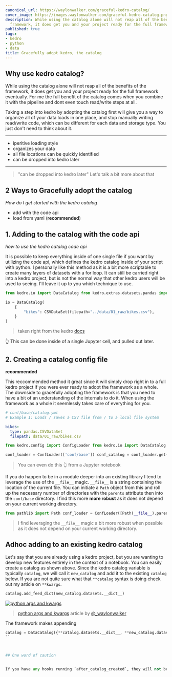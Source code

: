 ```yaml
---
canonical_url: https://waylonwalker.com/graceful-kedro-catalog/
cover_image: https://images.waylonwalker.com/graceful-kedro-catalog.png
description: While using the catalog alone will not reap all of the benefits of the
  framework, it does get you and your project ready for the full framework eventually.  For
published: true
tags:
- kedro
- python
- data
title: Gracefully adopt kedro, the catalog
---
```


## Why use kedro catalog?

While using the catalog alone will not reap all of the benefits of the framework, it does get you and your project ready for the full framework eventually.  For me the full benefit of the catalog comes when you combine it with the pipeline and dont even touch read/write steps at all.

Taking a step into kedro by adopting the catalog first will give you a way to organize all of your data loads in one place, and stop manually writing read/write code, which can be different for each data and storage type. You just don't need to think about it.

---

* iperitive loading style
* organizes your data
* all file locations can be quickly identified
* can be dropped into kedro later

---

> "can be dropped into kedro later"
> Let's talk a bit more about that

## 2 Ways to Gracefully adopt the catalog
_How do I get started with the kedro catalog_

* add with the code api
* load from yaml (**recommended**)


## 1. Adding to the catalog with the code api
_how to use the kedro catalog code api_

It is possible to keep everything inside of one single file if you want by utilizing the code api, which defines the kedro catalog inside of your script with python.  I personally like this method as it is a bit more scriptable to create many layers of datasets with a for loop.  It can still be carried right into a kedro project, but is not the normal way that other kedro users will be used to seeing.  I'll leave it up to you which technique to use.


``` python
from kedro.io import DataCatalog from kedro.extras.datasets.pandas import CSVDataSet

io = DataCatalog(
    {
        "bikes": CSVDataSet(filepath="../data/01_raw/bikes.csv"),
    }
)

```
> taken right from the kedro [docs](https://kedro.readthedocs.io/en/stable/05_data/01_data_catalog.html)

👆 This can be done inside of a single Jupyter cell, and pulled out later.



## 2. Creating a catalog config file

**recommended**

This reccommended method it great since it will simply drop right in to a full kedro project if you were ever ready to adopt the framework as a whole.  The downside to gracefully adopting the framework is that you need to have a bit of an understanding of the internals to do it.  When using the framework as a whole it seemlessly takes care of everything for you.

``` yaml
# conf/base/catalog.yml
# Example 1: Loads / saves a CSV file from / to a local file system

bikes:
  type: pandas.CSVDataSet
  filepath: data/01_raw/bikes.csv
```


``` python
from kedro.config import ConfigLoader from kedro.io import DataCatalog

conf_loader = ConfLoader(['conf/base']) conf_catalog = conf_loader.get('catalog*', 'catalog/**') catalog = DataCatalog.from_config(conf_catalog)
```

> You can even do this 👆 from a Jupyter notebook

If you do happen to be in a module deeper into an existing library I tend to leverage the use of the `__file__` magic.  `__file__` is a string containing the location of the current file.  You can initiate a `Path` object from this and roll up the necessary number of directories with the `parents` attribute then into the `conf/base` directory.  I find this more **more robust** as it does not depend on your current working directory.

``` python
from pathlib import Path conf_loader = ConfLoader([Path(__file__).parents[1] / 'conf/base']) conf_catalog = conf_loader.get("catalog*", "catalog/**") new_catalog = DataCatalog.from_config(conf_catalog)
```

> I find leveraging the `__file__` magic a bit more robust when possible as it does not depend on your current working directory.

## Adhoc adding to an existing kedro catalog

Let's say that you are already using a kedro project, but you are wanting to develop new features entirely in the context of a notebook.  You can easily create a catalog as shown above.  Since the kedro catalog variable is typically `catalog`, we will call it `new_catalog` and add it to the existing `catalog` below.  If you are not quite sure what that `**catalog` syntax is doing check out my article on `**kwargs`.

``` python
catalog.add_feed_dict(new_catalog.datasets.__dict__)
```

[![python args and kwargs](https://images.waylonwalker.com/python-args-kwargs.png)](https://waylonwalker.com/python-args-kwargs/)
> [python args and kwargs](https://waylonwalker.com/python-args-kwargs/) article by [@_waylonwalker](https://twitter.com/_WaylonWalker)

The framework makes appending

``` python
catalog = DataCatalog({**catalog.datasets.__dict__, **new_catalog.datasets.__dict__})
``



## One word of caution


If you have any hooks running `after_catalog_created`, they will not be run on the appended catalog entries.